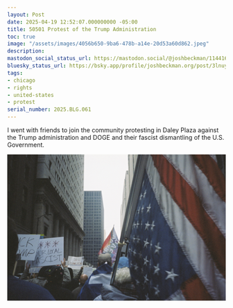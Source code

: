 ```yaml
---
layout: Post
date: 2025-04-19 12:52:07.000000000 -05:00
title: 50501 Protest of the Trump Administration
toc: true
image: "/assets/images/4056b650-9ba6-478b-a14e-20d53a60d862.jpeg"
description:
mastodon_social_status_url: https://mastodon.social/@joshbeckman/114416105643360626
bluesky_status_url: https://bsky.app/profile/joshbeckman.org/post/3lnuyp6dt5s2l
tags:
- chicago
- rights
- united-states
- protest
serial_number: 2025.BLG.061
---
```

I went with friends to join the community protesting in Daley Plaza against the Trump administration and DOGE and their fascist dismantling of the U.S. Government.

![Protesting in Chicago](/assets/images/4056b650-9ba6-478b-a14e-20d53a60d862.jpeg)
